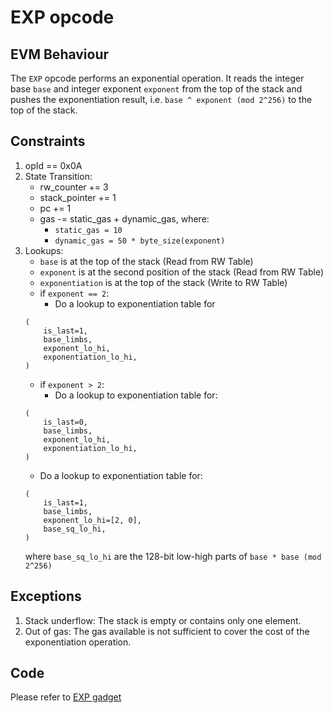 # EXP opcode

## EVM Behaviour

The `EXP` opcode performs an exponential operation. It reads the integer base `base` and integer exponent `exponent` from the top of the stack and pushes the exponentiation result, i.e. `base ^ exponent (mod 2^256)` to the top of the stack.

## Constraints

1. opId == 0x0A
2. State Transition:
    - rw_counter += 3
    - stack_pointer += 1
    - pc += 1
    - gas -= static_gas + dynamic_gas, where:
        - `static_gas = 10`
        - `dynamic_gas = 50 * byte_size(exponent)`
3. Lookups:
    - `base` is at the top of the stack (Read from RW Table)
    - `exponent` is at the second position of the stack (Read from RW Table)
    - `exponentiation` is at the top of the stack (Write to RW Table)
    - if `exponent == 2`:
        - Do a lookup to exponentiation table for
	```
	(
	    is_last=1,
	    base_limbs,
	    exponent_lo_hi,
	    exponentiation_lo_hi,
	)
	```
    - if `exponent > 2`:
        - Do a lookup to exponentiation table for:
	```
	(
	    is_last=0,
	    base_limbs,
	    exponent_lo_hi,
	    exponentiation_lo_hi,
	)
	```
	- Do a lookup to exponentiation table for:
	```
	(
	    is_last=1,
	    base_limbs,
	    exponent_lo_hi=[2, 0],
	    base_sq_lo_hi,
	)
	```
	where `base_sq_lo_hi` are the 128-bit low-high parts of `base * base (mod 2^256)`

## Exceptions

1. Stack underflow: The stack is empty or contains only one element.
2. Out of gas: The gas available is not sufficient to cover the cost of the exponentiation operation.

## Code

Please refer to [EXP gadget](../../src/zkevm_specs/evm/execution/exp.py)
